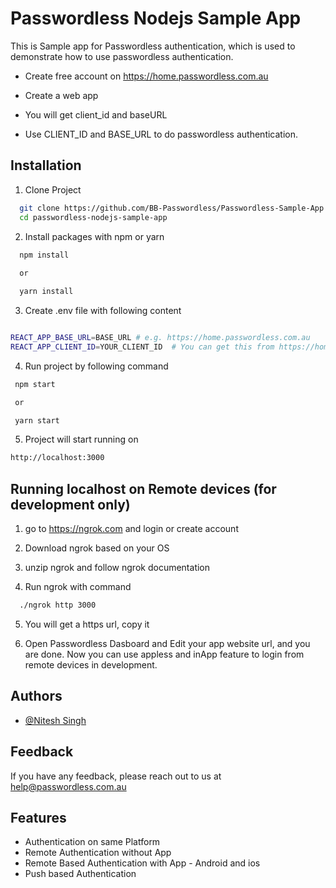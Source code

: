 # Passwordless Nodejs Sample App

This is Sample app for Passwordless authentication, which is used to demonstrate how to use passwordless authentication. 


- Create free account on https://home.passwordless.com.au

- Create a web app

- You will get client_id and baseURL

- Use CLIENT_ID and BASE_URL to do passwordless authentication.

## Installation

1. Clone Project

```bash
  git clone https://github.com/BB-Passwordless/Passwordless-Sample-App.git
  cd passwordless-nodejs-sample-app
```
    
2. Install packages with npm or yarn

```bash
  npm install 
  
  or

  yarn install
```

3. Create .env file with following content

```bash

REACT_APP_BASE_URL=BASE_URL # e.g. https://home.passwordless.com.au
REACT_APP_CLIENT_ID=YOUR_CLIENT_ID  # You can get this from https://home.passwordless.com.au

```

4. Run project by following command

```bash
 npm start

 or 

 yarn start
```


5. Project will start running on

```bash
http://localhost:3000
```


## Running localhost on Remote devices (for development only)

1. go to https://ngrok.com and login or create account 

2. Download ngrok based on your OS 

3. unzip ngrok and follow ngrok documentation

4. Run ngrok with command 

```bash
  ./ngrok http 3000
```
5. You will get a https url, copy it

6. Open Passwordless Dasboard and Edit your app website url, and you are done. Now you can use appless and inApp feature to login from remote devices in development.

## Authors

- [@Nitesh Singh](https://www.github.com/Nitesh-BB)


## Feedback

If you have any feedback, please reach out to us at help@passwordless.com.au


## Features

- Authentication on same Platform
- Remote Authentication without App
- Remote Based Authentication with App - Android and ios
- Push based Authentication

